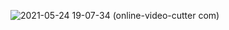 ![2021-05-24 19-07-34 (online-video-cutter com)](https://user-images.githubusercontent.com/28685443/119332595-c3874980-bcc3-11eb-9566-8a73372887ee.gif)
